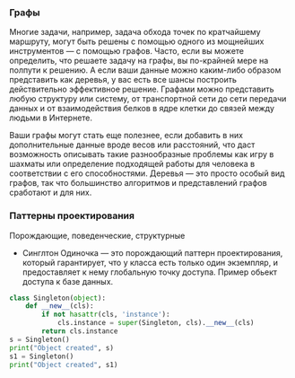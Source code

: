### Графы
Многие задачи, например, задача обхода точек по кратчайшему маршруту, могут быть решены с помощью одного из мощнейших инструментов — с помощью графов. Часто, если вы можете определить, что решаете задачу на графы, вы по-крайней мере на полпути к решению. А если ваши данные можно каким-либо образом представить как деревья, у вас есть все шансы построить действительно эффективное решение.
Графами можно представить любую структуру или систему, от транспортной сети до сети передачи данных и от взаимодействия белков в ядре клетки до связей между людьми в Интернете.

Ваши графы могут стать еще полезнее, если добавить в них дополнительные данные вроде весов или расстояний, что даст возможность описывать такие разнообразные проблемы как игру в шахматы или определение подходящей работы для человека в соответствии с его способностями.
Деревья — это просто особый вид графов, так что большинство алгоритмов и представлений графов сработают и для них.

### Паттерны проектирования
Порождающие, поведенческие, структурные

- Синглтон
Одиночка — это порождающий паттерн проектирования, который гарантирует, что у класса есть только один экземпляр, и предоставляет к нему глобальную точку доступа. Пример обьект доступа к базе данных.

``` python
class Singleton(object):
    def __new__(cls):
        if not hasattr(cls, 'instance'):
            cls.instance = super(Singleton, cls).__new__(cls)
        return cls.instance
s = Singleton()
print("Object created", s)
s1 = Singleton()
print("Object created", s1)
```


